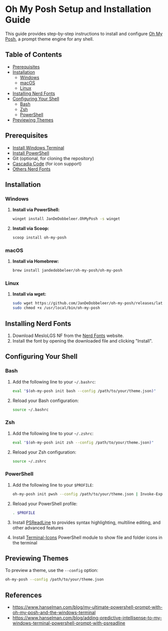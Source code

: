 # Oh My Posh Setup and Installation Guide
This guide provides step-by-step instructions to install and configure [Oh My Posh](https://ohmyposh.dev/), a prompt theme engine for any shell.

## Table of Contents

- [Prerequisites](#prerequisites)
- [Installation](#installation)
  - [Windows](#windows)
  - [macOS](#macos)
  - [Linux](#linux)
- [Installing Nerd Fonts](#installing-nerd-fonts)
- [Configuring Your Shell](#configuring-your-shell)
  - [Bash](#bash)
  - [Zsh](#zsh)
  - [PowerShell](#powershell)
- [Previewing Themes](#previewing-themes)

   
## Prerequisites

- [Install Windows Terminal](https://learn.microsoft.com/en-us/windows/terminal/install)
- [Install PowerShell](https://github.com/PowerShell/PowerShell/releases)
- Git (optional, for cloning the repository)
- [Cascadia Code](https://github.com/microsoft/cascadia-code/releases) (for icon support)
- [Others Nerd Fonts](https://www.nerdfonts.com/font-downloads)


## Installation

### Windows

1. **Install via PowerShell:**

    ```sh
    winget install JanDeDobbeleer.OhMyPosh -s winget
    ```

2. **Install via Scoop:**

    ```sh
    scoop install oh-my-posh
    ```

### macOS

1. **Install via Homebrew:**

    ```sh
    brew install jandedobbeleer/oh-my-posh/oh-my-posh  

### Linux

1. **Install via wget:**

    ```sh
    sudo wget https://github.com/JanDeDobbeleer/oh-my-posh/releases/latest/download/posh-linux-amd64 -O /usr/local/bin/oh-my-posh
    sudo chmod +x /usr/local/bin/oh-my-posh
    ```
## Installing Nerd Fonts

1. Download MesloLGS NF from the [Nerd Fonts](https://www.nerdfonts.com/font-downloads) website.
2. Install the font by opening the downloaded file and clicking "Install".

## Configuring Your Shell

### Bash

1. Add the following line to your `~/.bashrc`:

    ```sh
    eval "$(oh-my-posh init bash --config /path/to/your/theme.json)"
    ```

2. Reload your Bash configuration:

    ```sh
    source ~/.bashrc
    ```

### Zsh

1. Add the following line to your `~/.zshrc`:

    ```sh
    eval "$(oh-my-posh init zsh --config /path/to/your/theme.json)"
    ```

2. Reload your Zsh configuration:

    ```sh
    source ~/.zshrc
    ```

### PowerShell

1. Add the following line to your `$PROFILE`:

    ```sh
    oh-my-posh init pwsh --config /path/to/your/theme.json | Invoke-Expression
    ```

2. Reload your PowerShell profile:

    ```sh
    . $PROFILE
    ```

 3. Install [PSReadLine](https://github.com/PowerShell/PSReadLine) to provides syntax highlighting, multiline editing, and other advanced features
 4. Install [Terminal-Icons](https://github.com/devblackops/Terminal-Icons) PowerShell module to show file and folder icons in the terminal 

## Previewing Themes

To preview a theme, use the `--config` option:

```sh
oh-my-posh --config /path/to/your/theme.json
```
    
## References

- https://www.hanselman.com/blog/my-ultimate-powershell-prompt-with-oh-my-posh-and-the-windows-terminal
- https://www.hanselman.com/blog/adding-predictive-intellisense-to-my-windows-terminal-powershell-prompt-with-psreadline
